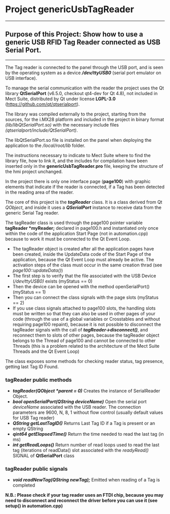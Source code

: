 # Project **genericUsbTagReader**
***
## Purpose of this Project: Show how to use a generic USB RFID Tag Reader connected as USB Serial Port.  
***
The Tag reader is connected to the panel through the USB port, and is seen by the operating system as a device ***/dev/ttyUSB0*** (serial port emulator on USB interface).  

To manage the serial communication with the reader the project uses the Qt library **QtSerialPort** (v6.5.0, checkout qt4-dev for Qt 4.8), not included in Mect Suite, distributed by Qt under license **LGPL-3.0** (https://github.com/qt/qtserialport).  

The library was compiled externally to the project, starting from the sources, for the i.MX28 platform and included in the project in binary format *(lib/libQtSerialPort.so)* with the necessary include files *(qtserialport/include/QtSerialPort)*.  

The libQtSerialPort.so file is installed on the panel when deploying the application to the */local/root/lib* folder.  

The instructions necessary to indicate to Mect Suite where to find the library file, how to link it, and the includes for compilation have been inserted only in the **genericUsbTagReader.pro** file, keeping the structure of the hmi project unchanged.  

In the project there is only one interface page (**page100**) with graphic elements that indicate if the reader is connected, if a Tag has been detected in the reading area of the reader.  

The core of this project is the ***tagReader*** class. It is a class derived from Qt *QObject*, and inside it uses a ***QSerialPort*** instance to receive data from the generic Serial Tag reader.  

The tagReader class is used through the page100 pointer variable **tagReader \*myReader;** declared in page100.h and instantiated only once within the code of the application Start Page (not in automation.cpp) because to work it must be connected to the Qt Event Loop.  

- The tagReader object is created after all the application pages have been created, inside the UpdateData code of the Start Page of the application, because the Qt Event Loop must already be active. The activation steps of the class must occur in the same creation thrad (see *page100::updateData()*)
- The first step is to verify that the file associated with the USB Device (*/dev/ttyUSB0)* exists (myStatus == 0)
- Then the device can be opened with the method openSerialPort() (myStatus == 1)  
- Then you can connect the class signals with the page slots (myStatus == 2)
- If you use class signals attached to page100 slots, the handling slots must be written so that they can also be used in other pages of your code (through the use of a global variables or Crosstables and without requiring page100 repaint), because it is not possible to disconnect the tagReader signals with the call of ***tagReader->disconnect()***, and reconnect them to slots of other pages, because the tagReader object belongs to the Thread of page100 and cannot be connected to other Threads (this is a problem related to the architecture of the Mect Suite Threads and the Qt Event Loop)  

The class exposes some methods for checking reader status, tag presence, getting last Tag ID Found.

### tagReader public methods

- ***tagReader(QObject \*parent = 0)*** Creates the instance of SerialReader Object. 
- ***bool  openSerialPort(QString deviceName)*** Open the serial port *deviceName* associated with the USB reader. The connection parameters are 9600, N, 8, 1 without flow control (usually default values for USB Tag reader)
- ***QString getLastTagID()*** Returns Last Tag ID if a Tag is present or an empty QString
- ***qint64      getElapsedTime()*** Return the time needed to read the last tag (in ms) 
- ***int         getReadLoops()*** Return number of read loops used to read the last tag (iterations of readData() slot associated with the *readyRead()* SIGNAL of **QtSerialPort** class


### tagReader public signals

- ***void        readNewTag(QString newTag);*** Emitted when reading of a Tag is completed

**N.B.: Please check if your tag reader uses an FTDI chip, because you may need to disconnect and reconnect the driver before you can use it (see setup() in automation.cpp)**